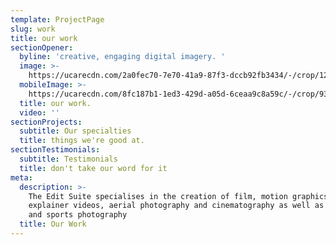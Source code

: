 ```yaml
---
template: ProjectPage
slug: work
title: our work
sectionOpener:
  byline: 'creative, engaging digital imagery. '
  image: >-
    https://ucarecdn.com/2a0fec70-7e70-41a9-87f3-dccb92fb3434/-/crop/1210x751/189,0/-/preview/
  mobileImage: >-
    https://ucarecdn.com/8fc187b1-1ed3-429d-a05d-6ceaa9c8a59c/-/crop/933x1097/0,0/-/preview/
  title: our work.
  video: ''
sectionProjects:
  subtitle: Our specialties
  title: things we're good at.
sectionTestimonials:
  subtitle: Testimonials
  title: don't take our word for it
meta:
  description: >-
    The Edit Suite specialises in the creation of film, motion graphics,
    explainer videos, aerial photography and cinematography as well as studio
    and sports photography
  title: Our Work
---
```


